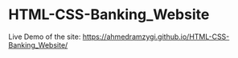 # HTML-CSS-Banking_Website
Live Demo of the site:  https://ahmedramzygi.github.io/HTML-CSS-Banking_Website/
